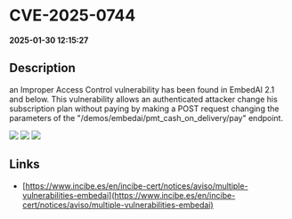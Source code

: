 # CVE-2025-0744

**2025-01-30 12:15:27**

## Description
an Improper Access Control vulnerability has been found in EmbedAI 2.1 and below. This vulnerability allows an authenticated attacker change his subscription plan without paying by making a POST request changing the parameters of the "/demos/embedai/pmt_cash_on_delivery/pay" endpoint.

![](https://img.shields.io/static/v1?label=Score&message=7.5&color=red)
![](https://img.shields.io/static/v1?label=Severity&message=HIGH&color=red)
![](https://img.shields.io/static/v1?label=CWE&message=Auth&color=green)

## Links
- [https://www.incibe.es/en/incibe-cert/notices/aviso/multiple-vulnerabilities-embedai](https://www.incibe.es/en/incibe-cert/notices/aviso/multiple-vulnerabilities-embedai)
